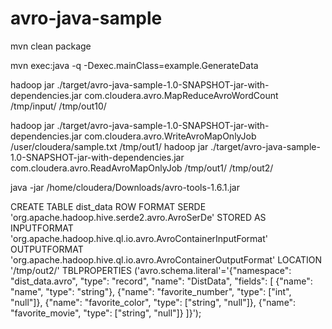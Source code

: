 avro-java-sample
================

mvn clean package

mvn exec:java -q -Dexec.mainClass=example.GenerateData

hadoop jar ./target/avro-java-sample-1.0-SNAPSHOT-jar-with-dependencies.jar com.cloudera.avro.MapReduceAvroWordCount /tmp/input/ /tmp/out10/

hadoop jar ./target/avro-java-sample-1.0-SNAPSHOT-jar-with-dependencies.jar com.cloudera.avro.WriteAvroMapOnlyJob /user/cloudera/sample.txt /tmp/out1/
hadoop jar ./target/avro-java-sample-1.0-SNAPSHOT-jar-with-dependencies.jar com.cloudera.avro.ReadAvroMapOnlyJob /tmp/out1/ /tmp/out2/

java -jar /home/cloudera/Downloads/avro-tools-1.6.1.jar

CREATE TABLE dist_data
ROW FORMAT SERDE 'org.apache.hadoop.hive.serde2.avro.AvroSerDe'
STORED AS INPUTFORMAT 'org.apache.hadoop.hive.ql.io.avro.AvroContainerInputFormat'
OUTPUTFORMAT 'org.apache.hadoop.hive.ql.io.avro.AvroContainerOutputFormat'
LOCATION '/tmp/out2/'
TBLPROPERTIES ('avro.schema.literal'='{"namespace": "dist_data.avro",
                "type": "record",
                "name": "DistData",
                 "fields": [
                   {"name": "name", "type": "string"},
                   {"name": "favorite_number",  "type": ["int", "null"]},
                   {"name": "favorite_color", "type": ["string", "null"]},
                   {"name": "favorite_movie", "type": ["string", "null"]}
                ]}');
